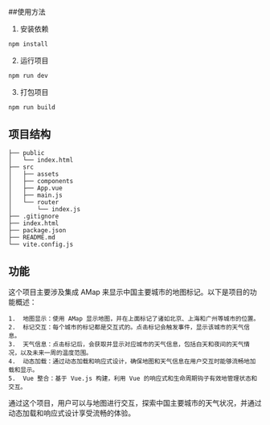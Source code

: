 ##使用方法
1. 安装依赖
```bash
npm install
```
2. 运行项目
```bash
npm run dev
```
3. 打包项目
```bash
npm run build
```

## 项目结构
```
├── public
│   └── index.html
├── src
│   ├── assets
│   ├── components
│   ├── App.vue
│   ├── main.js
│   └── router
│       └── index.js
├── .gitignore
├── index.html
├── package.json
├── README.md
└── vite.config.js
```
## 功能
这个项目主要涉及集成 AMap 来显示中国主要城市的地图标记。以下是项目的功能概述：

	1.	地图显示：使用 AMap 显示地图，并在上面标记了诸如北京、上海和广州等城市的位置。
	2.	标记交互：每个城市的标记都是交互式的。点击标记会触发事件，显示该城市的天气信息。
	3.	天气信息：点击标记后，会获取并显示对应城市的天气信息，包括白天和夜间的天气情况，以及未来一周的温度范围。
	4.	动态加载：通过动态加载和响应式设计，确保地图和天气信息在用户交互时能够流畅地加载和显示。
	5.	Vue 整合：基于 Vue.js 构建，利用 Vue 的响应式和生命周期钩子有效地管理状态和交互。

通过这个项目，用户可以与地图进行交互，探索中国主要城市的天气状况，并通过动态加载和响应式设计享受流畅的体验。
